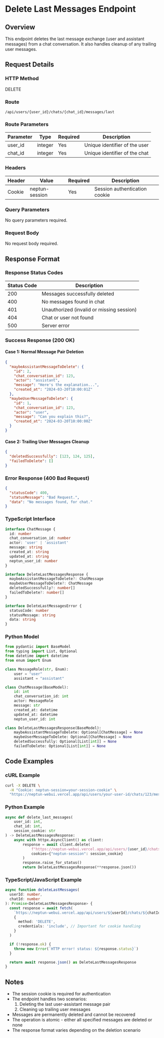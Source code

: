 # Delete Last Messages Endpoint

## Overview

This endpoint deletes the last message exchange (user and assistant messages) from a chat conversation. It also handles cleanup of any trailing user messages.

## Request Details

### HTTP Method

DELETE

### Route

`/api/users/{user_id}/chats/{chat_id}/messages/last`

### Route Parameters

| Parameter | Type    | Required | Description                   |
| --------- | ------- | -------- | ----------------------------- |
| user_id   | integer | Yes      | Unique identifier of the user |
| chat_id   | integer | Yes      | Unique identifier of the chat |

### Headers

| Header | Value          | Required | Description                   |
| ------ | -------------- | -------- | ----------------------------- |
| Cookie | neptun-session | Yes      | Session authentication cookie |

### Query Parameters

No query parameters required.

### Request Body

No request body required.

## Response Format

### Response Status Codes

| Status Code | Description                               |
| ----------- | ----------------------------------------- |
| 200         | Messages successfully deleted             |
| 400         | No messages found in chat                 |
| 401         | Unauthorized (invalid or missing session) |
| 404         | Chat or user not found                    |
| 500         | Server error                              |

### Success Response (200 OK)

#### Case 1: Normal Message Pair Deletion

```json
{
  "maybeAssistantMessageToDelete": {
    "id": 2,
    "chat_conversation_id": 123,
    "actor": "assistant",
    "message": "Here's the explanation...",
    "created_at": "2024-03-20T10:00:01Z"
  },
  "maybeUserMessageToDelete": {
    "id": 1,
    "chat_conversation_id": 123,
    "actor": "user",
    "message": "Can you explain this?",
    "created_at": "2024-03-20T10:00:00Z"
  }
}
```

#### Case 2: Trailing User Messages Cleanup

```json
{
  "deletedSuccessfully": [123, 124, 125],
  "failedToDelete": []
}
```

### Error Response (400 Bad Request)

```json
{
  "statusCode": 400,
  "statusMessage": "Bad Request.",
  "data": "No messages found, for chat."
}
```

### TypeScript Interface

```typescript
interface ChatMessage {
  id: number
  chat_conversation_id: number
  actor: 'user' | 'assistant'
  message: string
  created_at: string
  updated_at: string
  neptun_user_id: number
}

interface DeleteLastMessagesResponse {
  maybeAssistantMessageToDelete?: ChatMessage
  maybeUserMessageToDelete?: ChatMessage
  deletedSuccessfully?: number[]
  failedToDelete?: number[]
}

interface DeleteLastMessagesError {
  statusCode: number
  statusMessage: string
  data: string
}
```

### Python Model

```python
from pydantic import BaseModel
from typing import List, Optional
from datetime import datetime
from enum import Enum

class MessageRole(str, Enum):
    user = "user"
    assistant = "assistant"

class ChatMessage(BaseModel):
    id: int
    chat_conversation_id: int
    actor: MessageRole
    message: str
    created_at: datetime
    updated_at: datetime
    neptun_user_id: int

class DeleteLastMessagesResponse(BaseModel):
    maybeAssistantMessageToDelete: Optional[ChatMessage] = None
    maybeUserMessageToDelete: Optional[ChatMessage] = None
    deletedSuccessfully: Optional[List[int]] = None
    failedToDelete: Optional[List[int]] = None
```

## Code Examples

### cURL Example

```bash
curl -X DELETE \
  -H "Cookie: neptun-session=your-session-cookie" \
  "https://neptun-webui.vercel.app/api/users/your-user-id/chats/123/messages/last"
```

### Python Example

```python
async def delete_last_messages(
    user_id: int,
    chat_id: int,
    session_cookie: str
) -> DeleteLastMessagesResponse:
    async with httpx.AsyncClient() as client:
        response = await client.delete(
            f"https://neptun-webui.vercel.app/api/users/{user_id}/chats/{chat_id}/messages/last",
            cookies={"neptun-session": session_cookie}
        )
        response.raise_for_status()
        return DeleteLastMessagesResponse(**response.json())
```

### TypeScript/JavaScript Example

```typescript
async function deleteLastMessages(
  userId: number,
  chatId: number
): Promise<DeleteLastMessagesResponse> {
  const response = await fetch(
    `https://neptun-webui.vercel.app/api/users/${userId}/chats/${chatId}/messages/last`,
    {
      method: 'DELETE',
      credentials: 'include', // Important for cookie handling
    }
  )

  if (!response.ok) {
    throw new Error(`HTTP error! status: ${response.status}`)
  }

  return await response.json() as DeleteLastMessagesResponse
}
```

## Notes

- The session cookie is required for authentication
- The endpoint handles two scenarios:
  1. Deleting the last user-assistant message pair
  2. Cleaning up trailing user messages
- Messages are permanently deleted and cannot be recovered
- The operation is atomic - either all specified messages are deleted or none
- The response format varies depending on the deletion scenario
